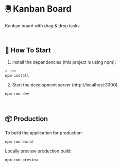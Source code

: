 # 🖲️ Kanban Board

Kanban board with drag & drop tasks

<br />

## 🚀 How To Start

1. Install the dependencies (this project is using npm):

```bash
# npm
npm install
```


2. Start the development server (http://localhost:3000)

```bash
npm run dev
```

<br />

## 📦 Production

To build the application for production:

```bash
npm run build
```

Locally preview production build:

```bash
npm run preview
```